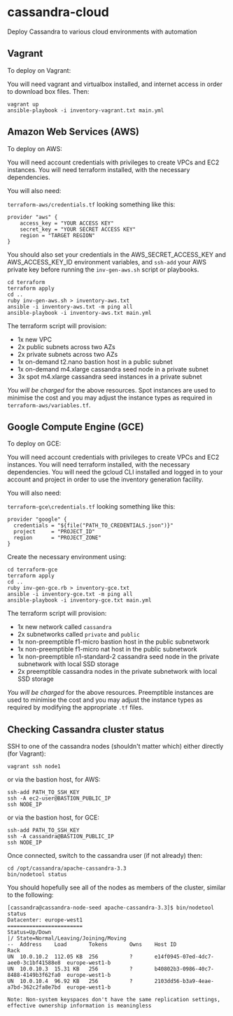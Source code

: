 # cassandra-cloud
Deploy Cassandra to various cloud environments with automation

## Vagrant

To deploy on Vagrant:

You will need vagrant and virtualbox installed, and internet access in order to download box files. Then:

    vagrant up
    ansible-playbook -i inventory-vagrant.txt main.yml

## Amazon Web Services (AWS)

To deploy on AWS:

You will need account credentials with privileges to create VPCs and EC2 instances. You will need terraform installed, with the necessary dependencies.

You will also need:

`terraform-aws/credentials.tf` looking something like this:

    provider "aws" {
        access_key = "YOUR ACCESS KEY"
        secret_key = "YOUR SECRET ACCESS KEY"
        region = "TARGET REGION"
    }

You should also set your credentials in the AWS_SECRET_ACCESS_KEY and AWS_ACCESS_KEY_ID environment variables, and `ssh-add` your AWS private key before running the `inv-gen-aws.sh` script or playbooks.

    cd terraform
    terraform apply
    cd ..
    ruby inv-gen-aws.sh > inventory-aws.txt
    ansible -i inventory-aws.txt -m ping all
    ansible-playbook -i inventory-aws.txt main.yml

The terraform script will provision:

- 1x new VPC
- 2x public subnets across two AZs
- 2x private subnets across two AZs
- 1x on-demand t2.nano bastion host in a public subnet
- 1x on-demand m4.xlarge cassandra seed node in a private subnet
- 3x spot m4.xlarge cassandra seed instances in a private subnet

*You will be charged* for the above resources. Spot instances are used to minimise the cost and you may adjust the instance types as required in `terraform-aws/variables.tf`.

## Google Compute Engine (GCE)

To deploy on GCE:

You will need account credentials with privileges to create VPCs and EC2 instances. You will need terraform installed, with the necessary dependencies. You will need the gcloud CLI installed and logged in to your account and project in order to use the inventory generation facility.

You will also need:

`terraform-gce\credentials.tf` looking something like this:

    provider "google" {
      credentials = "${file("PATH_TO_CREDENTIALS.json")}"
      project     = "PROJECT_ID"
      region      = "PROJECT_ZONE"
    }

Create the necessary environment using:

    cd terraform-gce
    terraform apply
    cd ..
    ruby inv-gen-gce.rb > inventory-gce.txt
    ansible -i inventory-gce.txt -m ping all
    ansible-playbook -i inventory-gce.txt main.yml
	
The terraform script will provision:

- 1x new network called `cassandra`
- 2x subnetworks called `private` and `public`
- 1x non-preemptible f1-micro bastion host in the public subnetwork
- 1x non-preemptible f1-micro nat host in the public subnetwork
- 1x non-preemptible n1-standard-2 cassandra seed node in the private subnetwork with local SSD storage
- 2x preemptible cassandra nodes in the private subnetwork with local SSD storage

*You will be charged* for the above resources. Preemptible instances are used to minimise the cost and you may adjust the instance types as required by modifying the appropriate `.tf` files.

## Checking Cassandra cluster status

SSH to one of the cassandra nodes (shouldn't matter which) either directly (for Vagrant):

    vagrant ssh node1

or via the bastion host, for AWS:

    ssh-add PATH_TO_SSH_KEY
    ssh -A ec2-user@BASTION_PUBLIC_IP
    ssh NODE_IP

or via the bastion host, for GCE:

    ssh-add PATH_TO_SSH_KEY
    ssh -A cassandra@BASTION_PUBLIC_IP
    ssh NODE_IP

Once connected, switch to the cassandra user (if not already) then:

    cd /opt/cassandra/apache-cassandra-3.3
    bin/nodetool status

You should hopefully see all of the nodes as members of the cluster, similar to the following:

    [cassandra@cassandra-node-seed apache-cassandra-3.3]$ bin/nodetool status
    Datacenter: europe-west1
    ========================
    Status=Up/Down
    |/ State=Normal/Leaving/Joining/Moving
    --  Address    Load       Tokens       Owns    Host ID                               Rack
    UN  10.0.10.2  112.05 KB  256          ?       e14f0945-07ed-4dc7-aee0-3c1bf41588e8  europe-west1-b
    UN  10.0.10.3  15.31 KB   256          ?       b40802b3-0986-40c7-8488-4149b3f62fa0  europe-west1-b
    UN  10.0.10.4  96.92 KB   256          ?       2103dd56-b3a9-4eae-a7bd-362c2fa8e7bd  europe-west1-b

    Note: Non-system keyspaces don't have the same replication settings, effective ownership information is meaningless
